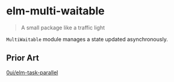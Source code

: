 # elm-multi-waitable
> A small package like a traffic light

`MultiWaitable` module manages a state updated asynchronously.

## Prior Art
[0ui/elm-task-parallel](https://package.elm-lang.org/packages/0ui/elm-task-parallel/latest)
